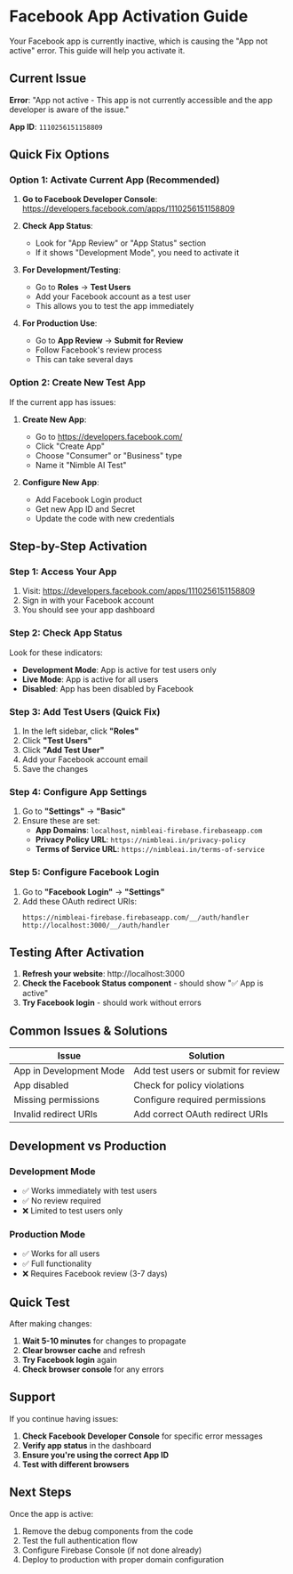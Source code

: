 # Facebook App Activation Guide

Your Facebook app is currently inactive, which is causing the "App not active" error. This guide will help you activate it.

## Current Issue

**Error**: "App not active - This app is not currently accessible and the app developer is aware of the issue."

**App ID**: `1110256151158809`

## Quick Fix Options

### Option 1: Activate Current App (Recommended)

1. **Go to Facebook Developer Console**: https://developers.facebook.com/apps/1110256151158809
2. **Check App Status**:
   - Look for "App Review" or "App Status" section
   - If it shows "Development Mode", you need to activate it

3. **For Development/Testing**:
   - Go to **Roles** → **Test Users**
   - Add your Facebook account as a test user
   - This allows you to test the app immediately

4. **For Production Use**:
   - Go to **App Review** → **Submit for Review**
   - Follow Facebook's review process
   - This can take several days

### Option 2: Create New Test App

If the current app has issues:

1. **Create New App**:
   - Go to https://developers.facebook.com/
   - Click "Create App"
   - Choose "Consumer" or "Business" type
   - Name it "Nimble AI Test"

2. **Configure New App**:
   - Add Facebook Login product
   - Get new App ID and Secret
   - Update the code with new credentials

## Step-by-Step Activation

### Step 1: Access Your App

1. Visit: https://developers.facebook.com/apps/1110256151158809
2. Sign in with your Facebook account
3. You should see your app dashboard

### Step 2: Check App Status

Look for these indicators:
- **Development Mode**: App is active for test users only
- **Live Mode**: App is active for all users
- **Disabled**: App has been disabled by Facebook

### Step 3: Add Test Users (Quick Fix)

1. In the left sidebar, click **"Roles"**
2. Click **"Test Users"**
3. Click **"Add Test User"**
4. Add your Facebook account email
5. Save the changes

### Step 4: Configure App Settings

1. Go to **"Settings"** → **"Basic"**
2. Ensure these are set:
   - **App Domains**: `localhost`, `nimbleai-firebase.firebaseapp.com`
   - **Privacy Policy URL**: `https://nimbleai.in/privacy-policy`
   - **Terms of Service URL**: `https://nimbleai.in/terms-of-service`

### Step 5: Configure Facebook Login

1. Go to **"Facebook Login"** → **"Settings"**
2. Add these OAuth redirect URIs:
   ```
   https://nimbleai-firebase.firebaseapp.com/__/auth/handler
   http://localhost:3000/__/auth/handler
   ```

## Testing After Activation

1. **Refresh your website**: http://localhost:3000
2. **Check the Facebook Status component** - should show "✅ App is active"
3. **Try Facebook login** - should work without errors

## Common Issues & Solutions

| Issue | Solution |
|-------|----------|
| App in Development Mode | Add test users or submit for review |
| App disabled | Check for policy violations |
| Missing permissions | Configure required permissions |
| Invalid redirect URIs | Add correct OAuth redirect URIs |

## Development vs Production

### Development Mode
- ✅ Works immediately with test users
- ✅ No review required
- ❌ Limited to test users only

### Production Mode
- ✅ Works for all users
- ✅ Full functionality
- ❌ Requires Facebook review (3-7 days)

## Quick Test

After making changes:

1. **Wait 5-10 minutes** for changes to propagate
2. **Clear browser cache** and refresh
3. **Try Facebook login** again
4. **Check browser console** for any errors

## Support

If you continue having issues:

1. **Check Facebook Developer Console** for specific error messages
2. **Verify app status** in the dashboard
3. **Ensure you're using the correct App ID**
4. **Test with different browsers**

## Next Steps

Once the app is active:
1. Remove the debug components from the code
2. Test the full authentication flow
3. Configure Firebase Console (if not done already)
4. Deploy to production with proper domain configuration 